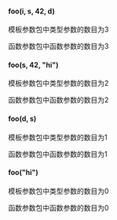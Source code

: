 #### foo(i, s, 42, d)

模板参数包中类型参数的数目为3

函数参数包中函数参数的数目为3

#### foo(s, 42, "hi")

模板参数包中类型参数的数目为2

函数参数包中函数参数的数目为2

#### foo(d, s)

模板参数包中类型参数的数目为1

函数参数包中函数参数的数目为1

#### foo("hi")

模板参数包中类型参数的数目为0

函数参数包中函数参数的数目为0

